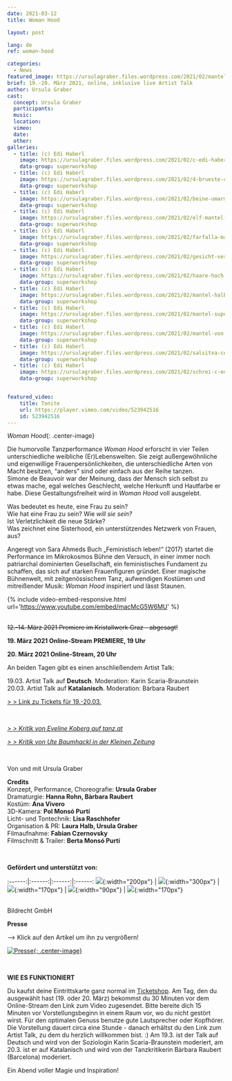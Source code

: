 ```yaml
---
date: 2021-03-12
title: Woman Hood

layout: post

lang: de
ref: woman-hood

categories:
  - News
featured_image: https://ursulagraber.files.wordpress.com/2021/02/mantel-superwoman-c-edi-haberl-13_1.jpg?w=500&fit=crop
brief: 19.-20. März 2021, online, inklusive live Artist Talk
author: Ursula Graber
cast:
  concept: Ursula Graber
  participants:
  music:
  location:
  vimeo:
  date:
  other:
galleries:
  - title: (c) Edi Haberl
    image: https://ursulagraber.files.wordpress.com/2021/02/c-edi-haberl-1_1.jpg?w=1024&fit=crop
    data-group: superworkshop
  - title: (c) Edi Haberl
    image: https://ursulagraber.files.wordpress.com/2021/02/4-brueste-c-edi-haberl-7_1.jpg?w=1024&fit=crop
    data-group: superworkshop
  - title: (c) Edi Haberl
    image: https://ursulagraber.files.wordpress.com/2021/02/beine-umarmen-c-edi-haberl-8_1.jpg?w=1024&fit=crop
    data-group: superworkshop
  - title: (c) Edi Haberl
    image: https://ursulagraber.files.wordpress.com/2021/02/elf-mantel-c-edi-haberl-11_1.jpg?w=1024&fit=crop
    data-group: superworkshop
  - title: (c) Edi Haberl
    image: https://ursulagraber.files.wordpress.com/2021/02/farfalla-mantel-c-edi-haberl-12_1.jpg?w=1024&fit=crop
    data-group: superworkshop
  - title: (c) Edi Haberl
    image: https://ursulagraber.files.wordpress.com/2021/02/gesicht-verdeckt-c-edi-haberl-3_1.jpg?w=1024&fit=crop
    data-group: superworkshop
  - title: (c) Edi Haberl
    image: https://ursulagraber.files.wordpress.com/2021/02/haare-hoch-c-edi-haberl-5_1.jpg?w=1024&fit=crop
    data-group: superworkshop
  - title: (c) Edi Haberl
    image: https://ursulagraber.files.wordpress.com/2021/02/mantel-halb-c-edi-haberl-4_1.jpg?w=1024&fit=crop
    data-group: superworkshop
  - title: (c) Edi Haberl
    image: https://ursulagraber.files.wordpress.com/2021/02/mantel-superwoman-c-edi-haberl-13_1.jpg?w=1024&fit=crop
    data-group: superworkshop
  - title: (c) Edi Haberl
    image: https://ursulagraber.files.wordpress.com/2021/02/mantel-von-hinten-c-edi-haberl-15_1.jpg?w=1024&fit=crop
    data-group: superworkshop
  - title: (c) Edi Haberl
    image: https://ursulagraber.files.wordpress.com/2021/02/salsitxa-cerstecktc-edi-haberl-10_1.jpg?w=1024&fit=crop
    data-group: superworkshop
  - title: (c) Edi Haberl
    image: https://ursulagraber.files.wordpress.com/2021/02/schrei-c-edi-haberl-2_1.jpg?w=1024&fit=crop
    data-group: superworkshop


featured_video:
    title: Tonite
    url: https://player.vimeo.com/video/523942516
    id: 523942516
---
```



*Woman Hood*{: .center-image}

Die humorvolle Tanzperformance <i>Woman Hood</i> erforscht in vier Teilen unterschiedliche weibliche (Er)Lebenswelten. Sie zeigt außergewöhnliche und eigenwillige Frauenpersönlichkeiten, die unterschiedliche Arten von Macht besitzen, “anders” sind oder einfach aus der Reihe tanzen.   
Simone de Beauvoir war der Meinung, dass der Mensch sich selbst zu etwas mache, egal welches Geschlecht, welche Herkunft und Hautfarbe er habe. Diese Gestaltungsfreiheit wird in <i>Woman Hood</i> voll ausgelebt.<br>

Was bedeutet es heute, eine Frau zu sein? <br>
 Wie hat eine Frau zu sein? Wie <i>will sie sein?</i><br>
Ist Verletzlichkeit die neue Stärke?<br>
Was zeichnet eine Sisterhood, ein unterstützendes Netzwerk von Frauen, aus?   

Angeregt von Sara Ahmeds Buch „Feministisch leben!“ (2017) startet die Performance im Mikrokosmos Bühne den Versuch, in einer immer noch patriarchal dominierten Gesellschaft, ein feministisches Fundament zu schaffen, das sich auf starken Frauenfiguren gründet.
Einer magische Bühnenwelt, mit zeitgenössischem Tanz, aufwendigen Kostümen und mitreißender Musik: <i>Woman Hood</i> inspiriert und lässt Staunen.   

  {% include video-embed-responsive.html url='https://www.youtube.com/embed/macMcG5W6MU' %}


<!--plop-->

<br>
<del>12.-14. März 2021 Premiere im Kristallwerk Graz - abgesagt!</del>


**19. März 2021 Online-Stream PREMIERE, 19 Uhr**   

**20. März 2021 Online-Stream, 20 Uhr**  

An beiden Tagen gibt es einen anschließendem Artist Talk:   

19.03. Artist Talk auf **Deutsch**. Moderation: Karin Scaria-Braunstein   
20.03. Artist Talk auf **Katalanisch**. Moderation: Bàrbara Raubert


<a href="https://shop.ticketteer.com/ursula_graber_contemporary_dancer_choreographer/e/evt_60230a12e25f0300199e66b6">> > Link zu Tickets für 19.-20.03.</a>


<br />


*[> > Kritik von Eveline Koberg auf tanz.at](http://www.tanz.at/index.php/kritiken/kritiken-2021/2443-ursula-graber-woman-hood)<br />*


*[> > Kritik von Ute Baumhackl in der Kleinen Zeitung](https://www.kleinezeitung.at/kultur/festspiele/5952977/Selbstbewusste-Weiblichkeit-die-kratzt-und-Spass-macht)<br />*


<br />


Von und mit Ursula Graber<br />


<!--plop-->


**Credits**  
Konzept, Performance, Choreografie: 	**Ursula Graber**  
Dramaturgie:	**Hanna Rohn, Bàrbara Raubert**   
Kostüm:	**Ana Vivero**  
3D-Kamera: **Pol Monsó Purtí**   
Licht- und Tontechnik:	**Lisa Raschhofer**   
Organisation & PR:	**Laura Halb, Ursula Graber**  
Filmaufnahme: **Fabian Czernovsky**   
Filmschnitt & Trailer: **Berta Monsó Purtí**


<br />

**Gefördert und unterstützt von:**  


:------:|:------:|:------:|:------:
![]({{site.url}}/images/logograz.png){:width="200px"} | ![]({{site.url}}/images/logobund.png){:width="300px"} | ![]({{site.url}}/images/logodat.png){:width="170px"} | ![]({{site.url}}/images/logokristallwerk.png){:width="90px"} | ![]({{site.url}}/images/logolaut.png){:width="170px"}

<br>
Bildrecht GmbH
<br>

**Presse**


<p>
--> Klick auf den Artikel um ihn zu vergrößern!
</p>


[![Presse](https://ursulagraber.files.wordpress.com/2020/08/artikel.png?w=300){: .center-image}](https://ursulagraber.files.wordpress.com/2020/08/artikel.png?w=1000)

<br />

**WIE ES FUNKTIONIERT**   

Du kaufst deine Eintrittskarte ganz normal im <a href="https://shop.ticketteer.com/ursula_graber_contemporary_dancer_choreographer/e/evt_60230a12e25f0300199e66b6">Ticketshop</a>. Am Tag, den du ausgewählt hast (19. oder 20. März) bekommst du 30 Minuten vor dem Online-Stream den Link zum Video zugesendet. Bitte bereite dich 15 Minuten vor Vorstellungsbeginn in einem Raum vor, wo du nicht gestört wirst. Für den optimalen Genuss benutze gute Lautsprecher oder Kopfhörer. Die Vorstellung dauert circa eine Stunde - danach erhältst du den Link zum Artist Talk, zu dem du herzlich willkommen bist. :) Am 19.3. ist der Talk auf Deutsch und wird von der Soziologin Karin  Scaria-Braunstein moderiert, am 20.3. ist er auf Katalanisch und wird von der Tanzkritikerin Bàrbara Raubert (Barcelona) moderiert.


<!--plop-->

Ein Abend voller Magie und Inspiration!<br />


<!--[![Totem](https://i.vimeocdn.com/video/746500438_640.jpg)](https://player.vimeo.com/video/306702195)-->
